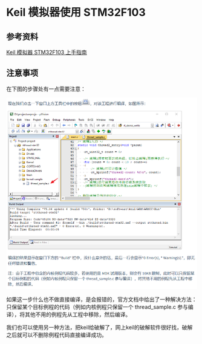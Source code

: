 # Keil 模拟器使用 STM32F103

## 参考资料

[Keil 模拟器 STM32F103 上手指南](https://www.rt-thread.org/document/site/#/rt-thread-version/rt-thread-standard/tutorial/quick-start/stm32f103-simulator/stm32f103-simulator)


## 注意事项

在下图的步骤处有一点需要注意：

![keil模拟器需要破解的地方](../assets/keil模拟器需要破解的地方.png)

如果这一步什么也不做直接编译，是会报错的，官方文档中给出了一种解决方法：只保留某个目标例程的代码（例如内核例程只保留一个 thread_sample.c 参与编译），将其他不用的例程先从工程中移除，然后编译。

我们也可以使用另一种方法，把keil给破解了，网上keil的破解软件很好找，破解之后就可以不删除例程代码直接编译成功。
